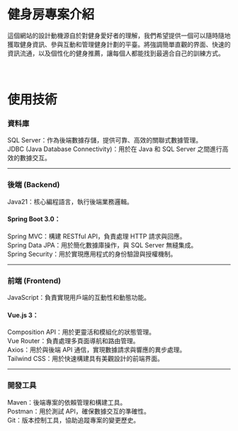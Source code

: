 <h1>健身房專案介紹</h1>
這個網站的設計動機源自於對健身愛好者的理解，我們希望提供一個可以隨時隨地獲取健身資訊、參與互動和管理健身計劃的平臺。將強調簡單直觀的界面、快速的資訊流通，以及個性化的健身推薦，讓每個人都能找到最適合自己的訓練方式。
<br><br><br>

<h1>使用技術</h1>
<h3>資料庫</h3>
SQL Server：作為後端數據存儲，提供可靠、高效的關聯式數據管理。
<br>
JDBC (Java Database Connectivity)：用於在 Java 和 SQL Server 之間進行高效的數據交互。
<hr>

<h3>後端 (Backend)</h3>
Java21：核心編程語言，執行後端業務邏輯。<br>
<h4>Spring Boot 3.0：<br></h4>
  Spring MVC：構建 RESTful API，負責處理 HTTP 請求與回應。<br>
  Spring Data JPA：用於簡化數據庫操作，與 SQL Server 無縫集成。<br>
  Spring Security：用於實現應用程式的身份驗證與授權機制。<br>

  <hr>


<h3>前端 (Frontend)</h3>
JavaScript：負責實現用戶端的互動性和動態功能。
<h4>Vue.js 3：</h4>
Composition API：用於更靈活和模組化的狀態管理。<br>
Vue Router：負責處理多頁面導航和路由管理。<br>
Axios：用於與後端 API 通信，實現數據請求與響應的異步處理。<br>
Tailwind CSS：用於快速構建具有美觀設計的前端界面。<br>

<hr>

<h3>開發工具</h3>
Maven：後端專案的依賴管理和構建工具。<br>
Postman：用於測試 API，確保數據交互的準確性。<br>
Git：版本控制工具，協助追蹤專案的變更歷史。<br>
  
 




